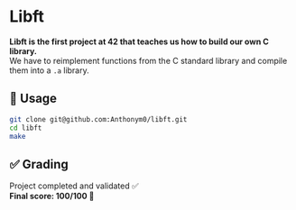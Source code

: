 # Libft

**Libft is the first project at 42 that teaches us how to build our own C library.**  
We have to reimplement functions from the C standard library and compile them into a `.a` library.

## 🔧 Usage

```bash
git clone git@github.com:Anthonym0/libft.git
cd libft
make
```

## ✅ Grading

Project completed and validated ✅  
**Final score: 100/100 🎉**
